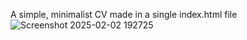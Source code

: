 A simple, minimalist CV made in a single index.html file <br/>
![Screenshot 2025-02-02 192725](https://github.com/user-attachments/assets/3f001bc3-2426-479e-ac39-fc95e16e8335)
